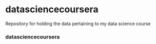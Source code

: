 # datasciencecoursera
Repository for holding the data pertaining to my data science course
### datasciencecoursera
